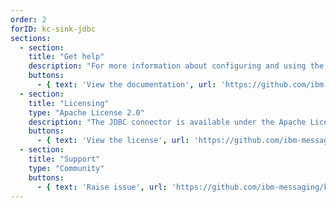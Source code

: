 ```yaml
---
order: 2
forID: kc-sink-jdbc
sections:
  - section:
    title: "Get help"
    description: "For more information about configuring and using the connector, see the documentation."
    buttons:
      - { text: 'View the documentation', url: 'https://github.com/ibm-messaging/kafka-connect-jdbc-sink' }
  - section:
    title: "Licensing"
    type: "Apache License 2.0"
    description: "The JDBC connector is available under the Apache License 2.0 license."
    buttons:
      - { text: 'View the license', url: 'https://github.com/ibm-messaging/kafka-connect-jdbc-sink/blob/master/LICENSE' }
  - section:
    title: "Support"
    type: "Community"
    buttons:
      - { text: 'Raise issue', url: 'https://github.com/ibm-messaging/kafka-connect-jdbc-sink/issues' }
---
```


